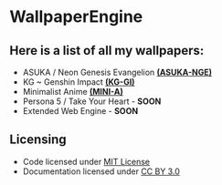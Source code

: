 # WallpaperEngine

## Here is a list of all my wallpapers:

+ ASUKA / Neon Genesis Evangelion **[(ASUKA-NGE)](https://github.com/N0XT/WallpaperEngine/tree/main/ASUKA-NGE)**
+ KG ~ Genshin Impact **[(KG-GI)](https://github.com/N0XT/WallpaperEngine/tree/main/KG-GI)**
+ Minimalist Anime **[(MINI-A)](https://github.com/N0XT/WallpaperEngine/tree/main/MINI-A)**
+ Persona 5 / Take Your Heart - **SOON**
+ Extended Web Engine - **SOON**

## Licensing

* Code licensed under [MIT License](http://opensource.org/licenses/mit-license.html)
* Documentation licensed under [CC BY 3.0](http://creativecommons.org/licenses/by/3.0)
